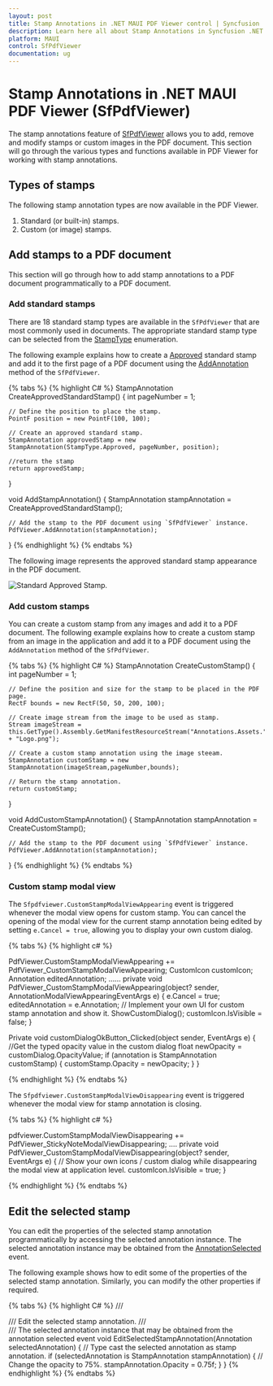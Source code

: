 ```yaml
---
layout: post
title: Stamp Annotations in .NET MAUI PDF Viewer control | Syncfusion
description: Learn here all about Stamp Annotations in Syncfusion .NET MAUI PDF Viewer (SfPdfViewer) control and its types.
platform: MAUI
control: SfPdfViewer
documentation: ug
---
```


# Stamp Annotations in .NET MAUI PDF Viewer (SfPdfViewer)

The stamp annotations feature of [SfPdfViewer](https://help.syncfusion.com/cr/maui/Syncfusion.Maui.PdfViewer.SfPdfViewer.html) allows you to add, remove and modify stamps or custom images in the PDF document. This section will go through the various types and functions available in PDF Viewer for working with stamp annotations.

## Types of stamps

The following stamp annotation types are now available in the PDF Viewer.

1.	Standard (or built-in) stamps.
2.	Custom (or image) stamps.

## Add stamps to a PDF document

This section will go through how to add stamp annotations to a PDF document programmatically to a PDF document.

### Add standard stamps

There are 18 standard stamp types are available in the `SfPdfViewer` that are most commonly used in documents. The appropriate standard stamp type can be selected from the [StampType](https://help.syncfusion.com/cr/maui/Syncfusion.Maui.PdfViewer.StampType.html) enumeration. 

The following example explains how to create a [Approved](https://help.syncfusion.com/cr/maui/Syncfusion.Maui.PdfViewer.StampType.html#Syncfusion_Maui_PdfViewer_StampType_Approved) standard stamp and add it to the first page of a PDF document using the [AddAnnotation](https://help.syncfusion.com/cr/maui/Syncfusion.Maui.PdfViewer.SfPdfViewer.html#Syncfusion_Maui_PdfViewer_SfPdfViewer_AddAnnotation_Syncfusion_Maui_PdfViewer_Annotation_) method of the `SfPdfViewer`.

{% tabs %}
{% highlight C# %}
StampAnnotation CreateApprovedStandardStamp()
{
    int pageNumber = 1;

    // Define the position to place the stamp.
    PointF position = new PointF(100, 100);

    // Create an approved standard stamp.
    StampAnnotation approvedStamp = new StampAnnotation(StampType.Approved, pageNumber, position);
    
    //return the stamp
    return approvedStamp;
}

void AddStampAnnotation()
{
    StampAnnotation stampAnnotation = CreateApprovedStandardStamp();

    // Add the stamp to the PDF document using `SfPdfViewer` instance.
    PdfViewer.AddAnnotation(stampAnnotation);
}
{% endhighlight %}
{% endtabs %}

The following image represents the approved standard stamp appearance in the PDF document.

![Standard Approved Stamp.](Images/Annotations/approved-stamp.png)

### Add custom stamps

You can create a custom stamp from any images and add it to a PDF document. The following example explains how to create a custom stamp from an image in the application and add it to a PDF document using the `AddAnnotation` method of the `SfPdfViewer`.

{% tabs %}
{% highlight C# %}
StampAnnotation CreateCustomStamp()
{
    int pageNumber = 1;

    // Define the position and size for the stamp to be placed in the PDF page.
    RectF bounds = new RectF(50, 50, 200, 100);

    // Create image stream from the image to be used as stamp.
    Stream imageStream = this.GetType().Assembly.GetManifestResourceStream("Annotations.Assets." + "Logo.png");

    // Create a custom stamp annotation using the image steeam.
    StampAnnotation customStamp = new StampAnnotation(imageStream,pageNumber,bounds);

    // Return the stamp annotation.
    return customStamp;
}

void AddCustomStampAnnotation()
{
    StampAnnotation stampAnnotation = CreateCustomStamp();

    // Add the stamp to the PDF document using `SfPdfViewer` instance.
    PdfViewer.AddAnnotation(stampAnnotation);
}
{% endhighlight %}
{% endtabs %}

### Custom stamp modal view

The `Sfpdfviewer.CustomStampModalViewAppearing` event is triggered whenever the modal view opens for custom stamp. You can cancel the opening of the modal view for the current stamp annotation being edited by setting `e.Cancel = true`, allowing you to display your own custom dialog.

{% tabs %}
{% highlight c# %}

PdfViewer.CustomStampModalViewAppearing += PdfViewer_CustomStampModalViewAppearing;
CustomIcon customIcon;
Annotation editedAnnotation;
……
private void PdfViewer_CustomStampModalViewAppearing(object? sender, AnnotationModalViewAppearingEventArgs e)
{
    e.Cancel = true;
    editedAnnotation = e.Annotation;
    // Implement your own UI for custom stamp annotation and show it.
    ShowCustomDialog();
    customIcon.IsVisible = false;
}

Private void customDialogOkButton_Clicked(object sender, EventArgs e)
{
   //Get the typed opacity value in the custom dialog 
   float newOpacity = customDialog.OpacityValue; 
   if (annotation is StampAnnotation customStamp)
   {
     customStamp.Opacity = newOpacity;
   }
}

{% endhighlight %} 
{% endtabs %}

The `Sfpdfviewer.CustomStampModalViewDisappearing` event is triggered whenever the modal view for stamp annotation is closing.

{% tabs %}
{% highlight c# %}

pdfviewer.CustomStampModalViewDisappearing += PdfViewer_StickyNoteModalViewDisappearing;
….
private void PdfViewer_CustomStampModalViewDisappearing(object? sender, EventArgs e)
{
    // Show your own icons / custom dialog while disappearing the modal view at application level. 
      customIcon.IsVisible = true;
}

{% endhighlight %} 
{% endtabs %}

## Edit the selected stamp

You can edit the properties of the selected stamp annotation programmatically by accessing the selected annotation instance. The selected annotation instance may be obtained from the [AnnotationSelected](https://help.syncfusion.com/cr/maui/Syncfusion.Maui.PdfViewer.SfPdfViewer.html#Syncfusion_Maui_PdfViewer_SfPdfViewer_AnnotationSelected) event. 

The following example shows how to edit some of the properties of the selected stamp annotation. Similarly, you can modify the other properties if required.

{% tabs %}
{% highlight C# %}
/// <summary>
/// Edit the selected stamp annotation.
/// </summary>
/// <param name="selectedAnnotation">The selected annotation instance that may be obtained from the annotation selected event</param>
void EditSelectedStampAnnotation(Annotation selectedAnnotation)
{
    // Type cast the selected annotation as stamp annotation.
    if (selectedAnnotation is StampAnnotation stampAnnotation)
    {
        // Change the opacity to 75%.
        stampAnnotation.Opacity = 0.75f;
    }
}
{% endhighlight %}
{% endtabs %}